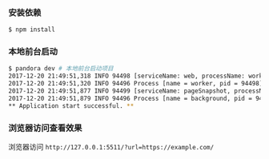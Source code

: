 
### 安装依赖

```bash
$ npm install
```

### 本地前台启动

```bash
$ pandora dev # 本地前台启动项目
2017-12-20 21:49:51,318 INFO 94498 [serviceName: web, processName: worker] Service Web Listens On http://127.0.0.1:5511
2017-12-20 21:49:51,320 INFO 94496 Process [name = worker, pid = 94498] Started successfully!
2017-12-20 21:49:51,877 INFO 94499 [serviceName: pageSnapshot, processName: background] Service PageSnapshot Started
2017-12-20 21:49:51,879 INFO 94496 Process [name = background, pid = 94499] Started successfully!
** Application start successful. **
```

### 浏览器访问查看效果

浏览器访问 `http://127.0.0.1:5511/?url=https://example.com/`

